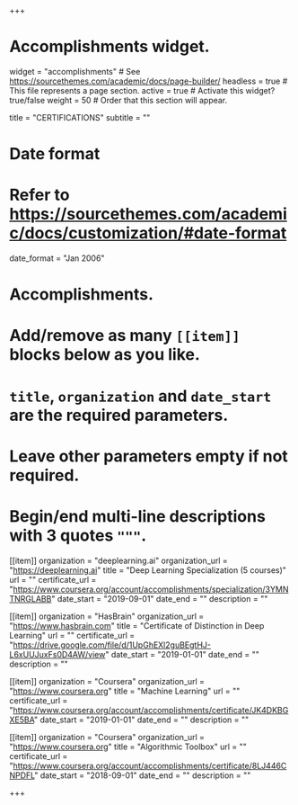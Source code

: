 +++
# Accomplishments widget.
widget = "accomplishments"  # See https://sourcethemes.com/academic/docs/page-builder/
headless = true  # This file represents a page section.
active = true  # Activate this widget? true/false
weight = 50  # Order that this section will appear.

title = "CERTIFICATIONS"
subtitle = ""

# Date format
#   Refer to https://sourcethemes.com/academic/docs/customization/#date-format
date_format = "Jan 2006"

# Accomplishments.
#   Add/remove as many `[[item]]` blocks below as you like.
#   `title`, `organization` and `date_start` are the required parameters.
#   Leave other parameters empty if not required.
#   Begin/end multi-line descriptions with 3 quotes `"""`.

[[item]]
  organization = "deeplearning.ai"
  organization_url = "https://deeplearning.ai"
  title = "Deep Learning Specialization (5 courses)"
  url = ""
  certificate_url = "https://www.coursera.org/account/accomplishments/specialization/3YMNTNRGLABB"
  date_start = "2019-09-01"
  date_end = ""
  description = ""

[[item]]
  organization = "HasBrain"
  organization_url = "https://www.hasbrain.com"
  title = "Certificate of Distinction in Deep Learning"
  url = ""
  certificate_url = "https://drive.google.com/file/d/1UpGhEXl2guBEgtHJ-L6xUUJuxFs0D4AW/view"
  date_start = "2019-01-01"
  date_end = ""
  description = ""
  
[[item]]
  organization = "Coursera"
  organization_url = "https://www.coursera.org"
  title = "Machine Learning"
  url = ""
  certificate_url = "https://www.coursera.org/account/accomplishments/certificate/JK4DKBGXE5BA"
  date_start = "2019-01-01"
  date_end = ""
  description = ""
  
[[item]]
  organization = "Coursera"
  organization_url = "https://www.coursera.org"
  title = "Algorithmic Toolbox"
  url = ""
  certificate_url = "https://www.coursera.org/account/accomplishments/certificate/8LJ446CNPDFL"
  date_start = "2018-09-01"
  date_end = ""
  description = ""

+++
